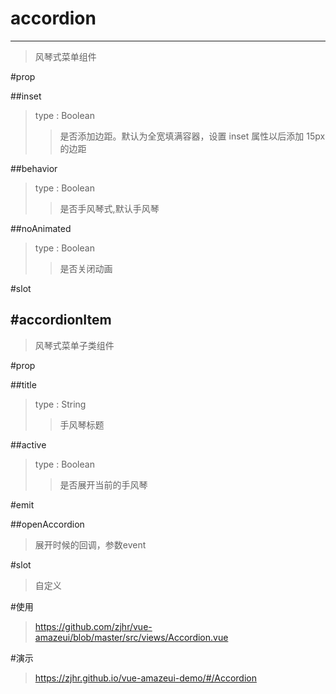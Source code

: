 # accordion
---
>风琴式菜单组件

#prop

##inset
>type : Boolean
>>是否添加边距。默认为全宽填满容器，设置 inset 属性以后添加 15px 的边距

##behavior
>type : Boolean
>>是否手风琴式,默认手风琴

##noAnimated
>type : Boolean
>>是否关闭动画

#slot
><accordion-item></accordion-item>

#accordionItem
---
>风琴式菜单子类组件

#prop

##title
>type : String
>>手风琴标题

##active
>type : Boolean
>>是否展开当前的手风琴

#emit

##openAccordion
>展开时候的回调，参数event

#slot
>自定义

#使用
><a>https://github.com/zjhr/vue-amazeui/blob/master/src/views/Accordion.vue</a>

#演示
><a>https://zjhr.github.io/vue-amazeui-demo/#/Accordion</a>
